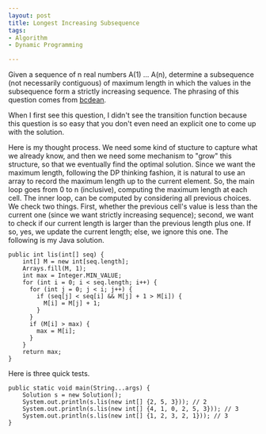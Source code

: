 ```yaml
---
layout: post
title: Longest Increasing Subsequence
tags:
- Algorithm
- Dynamic Programming

---
```

Given a sequence of n real numbers A(1) ... A(n), determine a subsequence (not necessarily contiguous) of maximum length in which the values in the subsequence form a strictly increasing sequence. The phrasing of this question comes from [bcdean](https://people.cs.clemson.edu/~bcdean/dp_practice/).

When I first see this question, I didn't see the transition function because this question is so easy that you don't even need an explicit one to come up with the solution.

Here is my thought process. We need some kind of stucture to capture what we already know, and then we need some mechanism to "grow" this structure, so that we eventually find the optimal solution. Since we want the maximum length, following the DP thinking fashion, it is natural to use an array to record the maximum length up to the current element. So, the main loop goes from 0 to n (inclusive), computing the maximum length at each cell. The inner loop, can be computed by considering all previous choices. We check two things. First, whether the previous cell's value is less than the current one (since we want strictly increasing sequence); second, we want to check if our current length is larger than the previous length plus one. If so, yes, we update the current length; else, we ignore this one. The following is my Java solution.

```
public int lis(int[] seq) {
    int[] M = new int[seq.length];
    Arrays.fill(M, 1);
    int max = Integer.MIN_VALUE;
    for (int i = 0; i < seq.length; i++) {
      for (int j = 0; j < i; j++) {
        if (seq[j] < seq[i] && M[j] + 1 > M[i]) {
          M[i] = M[j] + 1;
        }
      }
      if (M[i] > max) {
        max = M[i];
      }
    }
    return max;
}
```

Here is three quick tests.

```
public static void main(String...args) {
    Solution s = new Solution();
    System.out.println(s.lis(new int[] {2, 5, 3})); // 2
    System.out.println(s.lis(new int[] {4, 1, 0, 2, 5, 3})); // 3
    System.out.println(s.lis(new int[] {1, 2, 3, 2, 1})); // 3
}
```